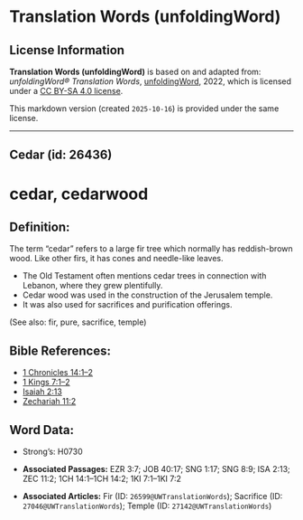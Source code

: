 # Translation Words (unfoldingWord)

## License Information

**Translation Words (unfoldingWord)** is based on and adapted from: _unfoldingWord® Translation Words_, [unfoldingWord](https://unfoldingword.org/utw), 2022, which is licensed under a [CC BY-SA 4.0 license](https://creativecommons.org/licenses/by-sa/4.0/legalcode.en).

This markdown version (created `2025-10-16`) is provided under the same license.



--------------------------------

## Cedar (id: 26436)

cedar, cedarwood
================

Definition:
-----------

The term “cedar” refers to a large fir tree which normally has reddish\-brown wood. Like other firs, it has cones and needle\-like leaves.

* The Old Testament often mentions cedar trees in connection with Lebanon, where they grew plentifully.
* Cedar wood was used in the construction of the Jerusalem temple.
* It was also used for sacrifices and purification offerings.

(See also: fir, pure, sacrifice, temple)

Bible References:
-----------------

* [1 Chronicles 14:1–2](https://ref.ly/1Chr14:1-1Chr14:2)
* [1 Kings 7:1–2](https://ref.ly/1Kgs7:1-1Kgs7:2)
* [Isaiah 2:13](https://ref.ly/Isa2:13)
* [Zechariah 11:2](https://ref.ly/Zech11:2)

Word Data:
----------

* Strong’s: H0730

* **Associated Passages:** EZR 3:7; JOB 40:17; SNG 1:17; SNG 8:9; ISA 2:13; ZEC 11:2; 1CH 14:1–1CH 14:2; 1KI 7:1–1KI 7:2
* **Associated Articles:** Fir (ID: `26599@UWTranslationWords`); Sacrifice (ID: `27046@UWTranslationWords`); Temple (ID: `27142@UWTranslationWords`)

